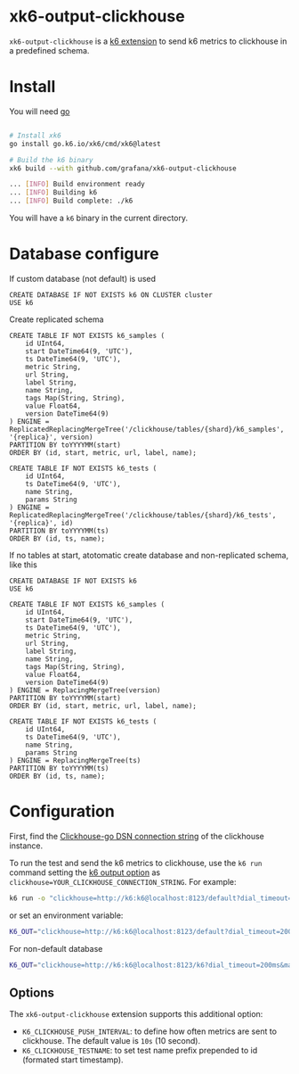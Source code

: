 # xk6-output-clickhouse

`xk6-output-clickhouse` is a [k6 extension](https://k6.io/docs/extensions/) to send k6 metrics to clickhouse in a predefined schema.

# Install

You will need [go](https://golang.org/)

```bash

# Install xk6
go install go.k6.io/xk6/cmd/xk6@latest

# Build the k6 binary
xk6 build --with github.com/grafana/xk6-output-clickhouse

... [INFO] Build environment ready
... [INFO] Building k6
... [INFO] Build complete: ./k6
```
You will have a `k6` binary in the current directory.

# Database configure

If custom database (not default) is used
```
CREATE DATABASE IF NOT EXISTS k6 ON CLUSTER cluster
USE k6
```

Create replicated schema
```
CREATE TABLE IF NOT EXISTS k6_samples (
    id UInt64,
    start DateTime64(9, 'UTC'),
    ts DateTime64(9, 'UTC'),
    metric String,
    url String,
	label String,
    name String,
    tags Map(String, String),
    value Float64,
    version DateTime64(9)
) ENGINE = ReplicatedReplacingMergeTree('/clickhouse/tables/{shard}/k6_samples', '{replica}', version)
PARTITION BY toYYYYMM(start)
ORDER BY (id, start, metric, url, label, name);

CREATE TABLE IF NOT EXISTS k6_tests (
    id UInt64,
    ts DateTime64(9, 'UTC'),
    name String,
    params String
) ENGINE = ReplicatedReplacingMergeTree('/clickhouse/tables/{shard}/k6_tests', '{replica}', id)
PARTITION BY toYYYYMM(ts)
ORDER BY (id, ts, name);
```

If no tables at start, atotomatic create database and non-replicated schema, like this

```
CREATE DATABASE IF NOT EXISTS k6
USE k6

CREATE TABLE IF NOT EXISTS k6_samples (
    id UInt64,
    start DateTime64(9, 'UTC'),
    ts DateTime64(9, 'UTC'),
    metric String,
    url String,
	label String,
    name String,
    tags Map(String, String),
    value Float64,
    version DateTime64(9)
) ENGINE = ReplacingMergeTree(version)
PARTITION BY toYYYYMM(start)
ORDER BY (id, start, metric, url, label, name);

CREATE TABLE IF NOT EXISTS k6_tests (
    id UInt64,
    ts DateTime64(9, 'UTC'),
    name String,
    params String
) ENGINE = ReplacingMergeTree(ts)
PARTITION BY toYYYYMM(ts)
ORDER BY (id, ts, name);
```

# Configuration

First, find the [Clickhouse-go DSN connection string](https://github.com/ClickHouse/clickhouse-go#databasesql-interface) of the clickhouse instance.

To run the test and send the k6 metrics to clickhouse, use the `k6 run` command setting the [k6 output option](https://k6.io/docs/using-k6/options/#results-output) as `clickhouse=YOUR_CLICKHOUSE_CONNECTION_STRING`. For example:


```bash
k6 run -o "clickhouse=http://k6:k6@localhost:8123/default?dial_timeout=200ms&max_execution_time=60" script.js
```

or set an environment variable:

```bash
K6_OUT="clickhouse=http://k6:k6@localhost:8123/default?dial_timeout=200ms&max_execution_time=60" k6 run script.js
```

For non-default database
```bash
K6_OUT="clickhouse=http://k6:k6@localhost:8123/k6?dial_timeout=200ms&max_execution_time=60" k6 run script.js
```

## Options

The `xk6-output-clickhouse` extension supports this additional option:

- `K6_CLICKHOUSE_PUSH_INTERVAL`: to define how often metrics are sent to clickhouse.  The default value is `10s` (10 second).
- `K6_CLICKHOUSE_TESTNAME`: to set test name prefix prepended to id (formated start timestamp).
